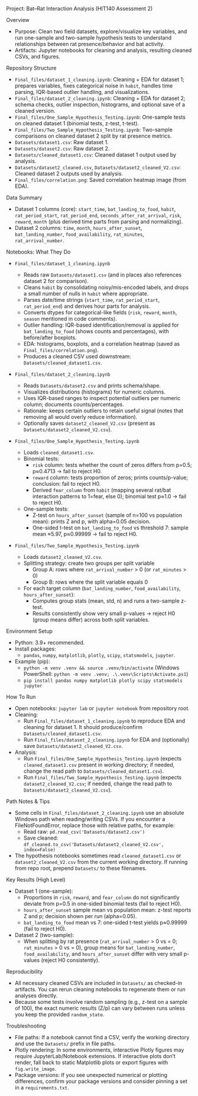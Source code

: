 Project: Bat–Rat Interaction Analysis (HIT140 Assessment 2)

Overview

- Purpose: Clean two field datasets, explore/visualize key variables, and run one-sample and two-sample hypothesis tests to understand relationships between rat presence/behavior and bat activity.
- Artifacts: Jupyter notebooks for cleaning and analysis, resulting cleaned CSVs, and figures.

Repository Structure

- `Final_files/dataset_1_cleaning.ipynb`: Cleaning + EDA for dataset 1; prepares variables, fixes categorical noise in `habit`, handles time parsing, IQR-based outlier handling, and visualizations.
- `Final_files/dataset_2_cleaning.ipynb`: Cleaning + EDA for dataset 2; schema checks, outlier inspection, histograms, and optional save of a cleaned version.
- `Final_files/One_Sample_Hypothesis_Testing.ipynb`: One-sample tests on cleaned dataset 1 (binomial tests, z-test, t-test).
- `Final_files/Two_Sample_Hypothesis_Testing.ipynb`: Two-sample comparisons on cleaned dataset 2 split by rat presence metrics.
- `Datasets/dataset1.csv`: Raw dataset 1.
- `Datasets/dataset2.csv`: Raw dataset 2.
- `Datasets/cleaned_dataset1.csv`: Cleaned dataset 1 output used by analysis.
- `Datasets/dataset2_cleaned.csv`, `Datasets/dataset2_cleaned_V2.csv`: Cleaned dataset 2 outputs used by analysis.
- `Final_files/correlation.png`: Saved correlation heatmap image (from EDA).

Data Summary

- Dataset 1 columns (core): `start_time`, `bat_landing_to_food`, `habit`, `rat_period_start`, `rat_period_end`, `seconds_after_rat_arrival`, `risk`, `reward`, `month` (plus derived time parts from parsing and normalizing).
- Dataset 2 columns: `time`, `month`, `hours_after_sunset`, `bat_landing_number`, `food_availability`, `rat_minutes`, `rat_arrival_number`.

Notebooks: What They Do

- `Final_files/dataset_1_cleaning.ipynb`
  - Reads raw `Datasets/dataset1.csv` (and in places also references dataset 2 for comparison).
  - Cleans `habit` by consolidating noisy/mis-encoded labels, and drops a small number of nulls in `habit` where appropriate.
  - Parses date/time strings (`start_time`, `rat_period_start`, `rat_period_end`) and derives hour parts for analysis.
  - Converts dtypes for categorical-like fields (`risk`, `reward`, `month`, `season` mentioned in code comments).
  - Outlier handling: IQR-based identification/removal is applied for `bat_landing_to_food` (shows counts and percentages), with before/after boxplots.
  - EDA: histograms, boxplots, and a correlation heatmap (saved as `Final_files/correlation.png`).
  - Produces a cleaned CSV used downstream: `Datasets/cleaned_dataset1.csv`.

- `Final_files/dataset_2_cleaning.ipynb`
  - Reads `Datasets/dataset2.csv` and prints schema/shape.
  - Visualizes distributions (histograms) for numeric columns.
  - Uses IQR-based ranges to inspect potential outliers per numeric column; documents counts/percentages.
  - Rationale: keeps certain outliers to retain useful signal (notes that removing all would overly reduce information).
  - Optionally saves `dataset2_cleaned_V2.csv` (present as `Datasets/dataset2_cleaned_V2.csv`).

- `Final_files/One_Sample_Hypothesis_Testing.ipynb`
  - Loads `cleaned_dataset1.csv`.
  - Binomial tests:
    - `risk` column: tests whether the count of zeros differs from p=0.5; p≈0.4713 → fail to reject H0.
    - `reward` column: tests proportion of zeros; prints counts/p-value; conclusion: fail to reject H0.
    - Derived `fear_column` from `habit` (mapping several rat/bat interaction patterns to 1=fear, else 0); binomial test p≈1.0 → fail to reject H0.
  - One-sample tests:
    - Z-test on `hours_after_sunset` (sample of n=100 vs population mean): prints Z and p, with alpha=0.05 decision.
    - One-sided t-test on `bat_landing_to_food` vs threshold 7: sample mean ≈5.97, p≈0.99999 → fail to reject H0.

- `Final_files/Two_Sample_Hypothesis_Testing.ipynb`
  - Loads `dataset2_cleaned_V2.csv`.
  - Splitting strategy: create two groups per split variable
    - Group A: rows where `rat_arrival_number` > 0 (or `rat_minutes` > 0)
    - Group B: rows where the split variable equals 0
  - For each target column (`bat_landing_number`, `food_availability`, `hours_after_sunset`):
    - Computes group stats (mean, std, n) and runs a two-sample z-test.
    - Results consistently show very small p-values → reject H0 (group means differ) across both split variables.

Environment Setup

- Python: 3.9+ recommended.
- Install packages:
  - `pandas`, `numpy`, `matplotlib`, `plotly`, `scipy`, `statsmodels`, `jupyter`.
- Example (pip):
  - `python -m venv .venv && source .venv/bin/activate` (Windows PowerShell: `python -m venv .venv; .\.venv\Scripts\Activate.ps1`)
  - `pip install pandas numpy matplotlib plotly scipy statsmodels jupyter`

How To Run

- Open notebooks: `jupyter lab` or `jupyter notebook` from repository root.
- Cleaning:
  - Run `Final_files/dataset_1_cleaning.ipynb` to reproduce EDA and cleaning for dataset 1. It should produce/confirm `Datasets/cleaned_dataset1.csv`.
  - Run `Final_files/dataset_2_cleaning.ipynb` for EDA and (optionally) save `Datasets/dataset2_cleaned_V2.csv`.
- Analysis:
  - Run `Final_files/One_Sample_Hypothesis_Testing.ipynb` (expects `cleaned_dataset1.csv` present in working directory; if needed, change the read path to `Datasets/cleaned_dataset1.csv`).
  - Run `Final_files/Two_Sample_Hypothesis_Testing.ipynb` (expects `dataset2_cleaned_V2.csv`; if needed, change the read path to `Datasets/dataset2_cleaned_V2.csv`).

Path Notes & Tips

- Some cells in `Final_files/dataset_2_cleaning.ipynb` use an absolute Windows path when reading/writing CSVs. If you encounter a FileNotFoundError, replace those with relative paths, for example:
  - Read raw: `pd.read_csv('Datasets/dataset2.csv')`
  - Save cleaned: `df_cleaned.to_csv('Datasets/dataset2_cleaned_V2.csv', index=False)`
- The hypothesis notebooks sometimes read `cleaned_dataset1.csv` or `dataset2_cleaned_V2.csv` from the current working directory. If running from repo root, prepend `Datasets/` to these filenames.

Key Results (High Level)

- Dataset 1 (one-sample):
  - Proportions in `risk`, `reward`, and `fear_column` do not significantly deviate from p=0.5 in one-sided binomial tests (fail to reject H0).
  - `hours_after_sunset` sample mean vs population mean: z-test reports Z and p; decision shown per run (alpha=0.05).
  - `bat_landing_to_food` mean vs 7: one-sided t-test yields p≈0.99999 (fail to reject H0).
- Dataset 2 (two-sample):
  - When splitting by rat presence (`rat_arrival_number` > 0 vs = 0; `rat_minutes` > 0 vs = 0), group means for `bat_landing_number`, `food_availability`, and `hours_after_sunset` differ with very small p-values (reject H0 consistently).

Reproducibility

- All necessary cleaned CSVs are included in `Datasets/` as checked-in artifacts. You can rerun cleaning notebooks to regenerate them or run analyses directly.
- Because some tests involve random sampling (e.g., z-test on a sample of 100), the exact numeric results (Z/p) can vary between runs unless you keep the provided `random_state`.

Troubleshooting

- File paths: If a notebook cannot find a CSV, verify the working directory and use the `Datasets/` prefix in file paths.
- Plotly rendering: In some environments, interactive Plotly figures may require JupyterLab/Notebook extensions. If interactive plots don’t render, fall back to static Matplotlib plots or export figures with `fig.write_image`.
- Package versions: If you see unexpected numerical or plotting differences, confirm your package versions and consider pinning a set in a `requirements.txt`.

